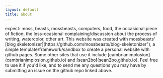 ```yaml
---
layout: default
title: about
---
```

<span class="postbody">
expect: moss, beasts, mossbeasts, computers, food, the occasional piece of fiction, the less-ocasional complaining/discussion about the process of writing, watercolor, other art.

<span class="postbody">
This website was created with mossbeasts' [blog skeletonizer](https://github.com/mossbeasts/blog-skeletonizer"), a simple template/framework/sandbox to create a personal website with github pages. Some other sites that use it include [cambrianimplosion](cambrianimplosion.github.io) and [sean2bo](sean2bo.github.io). Feel free to use it if you'd like, and to send me any questions you may have by submitting an issue on the github repo linked above.
